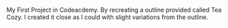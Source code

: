 My First Project in Codeacdemy. 
By recreating a outline provided called Tea Cozy. 
I created it close as I could with slight variations from the outline.
